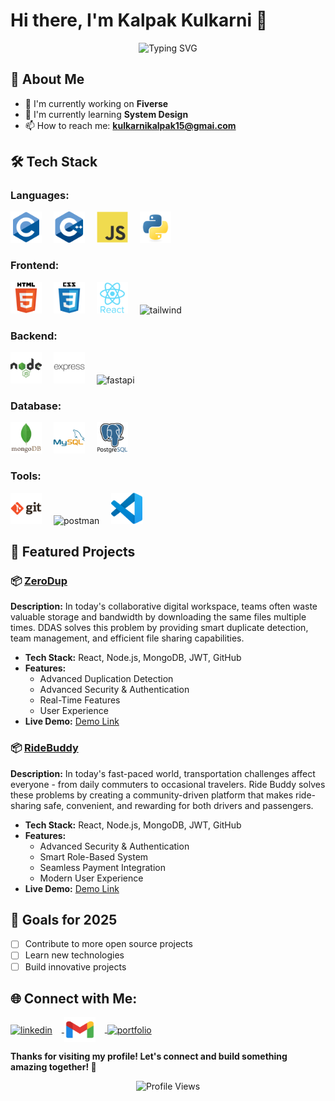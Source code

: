 # Hi there, I'm Kalpak Kulkarni 👋

<div align="center">
  <img src="https://readme-typing-svg.herokuapp.com?font=Fira+Code&pause=1000&color=2196F3&center=true&vCenter=true&width=435&lines=Welcome+to+my+GitHub+Profile!;Full+Stack+Developer;Always+learning+new+things;Let's+build+something+amazing!" alt="Typing SVG" />
</div>

## 🚀 About Me

- 🔭 I'm currently working on **Fiverse**
- 🌱 I'm currently learning **System Design**
- 📫 How to reach me: **kulkarnikalpak15@gmai.com**

## 🛠️ Tech Stack

### Languages:
<p align="left">
<img src="https://raw.githubusercontent.com/devicons/devicon/master/icons/c/c-original.svg" alt="c" width="50" height="50" style="margin-right: 15px;"/>
<img src="https://raw.githubusercontent.com/devicons/devicon/master/icons/cplusplus/cplusplus-original.svg" alt="cplusplus" width="50" height="50" style="margin-right: 15px;"/>
<img src="https://raw.githubusercontent.com/devicons/devicon/master/icons/javascript/javascript-original.svg" alt="javascript" width="50" height="50" style="margin-right: 15px;"/>
<img src="https://raw.githubusercontent.com/devicons/devicon/master/icons/python/python-original.svg" alt="python" width="50" height="50" style="margin-right: 15px;"/>
</p>

### Frontend:
<p align="left">
<img src="https://raw.githubusercontent.com/devicons/devicon/master/icons/html5/html5-original-wordmark.svg" alt="html5" width="50" height="50" style="margin-right: 15px;"/>
<img src="https://raw.githubusercontent.com/devicons/devicon/master/icons/css3/css3-original-wordmark.svg" alt="css3" width="50" height="50" style="margin-right: 15px;"/>
<img src="https://raw.githubusercontent.com/devicons/devicon/master/icons/react/react-original-wordmark.svg" alt="react" width="50" height="50" style="margin-right: 15px;"/>
<img src="https://www.vectorlogo.zone/logos/tailwindcss/tailwindcss-icon.svg" alt="tailwind" width="50" height="50" style="margin-right: 15px;"/>
</p>

### Backend:
<p align="left">
<img src="https://raw.githubusercontent.com/devicons/devicon/master/icons/nodejs/nodejs-original-wordmark.svg" alt="nodejs" width="50" height="50" style="margin-right: 15px;"/>
<img src="https://raw.githubusercontent.com/devicons/devicon/master/icons/express/express-original-wordmark.svg" alt="express" width="50" height="50" style="margin-right: 15px;"/>
<img src="https://cdn.worldvectorlogo.com/logos/fastapi.svg" alt="fastapi" width="50" height="50" style="margin-right: 15px;"/>
</p>

### Database:
<p align="left">
<img src="https://raw.githubusercontent.com/devicons/devicon/master/icons/mongodb/mongodb-original-wordmark.svg" alt="mongodb" width="50" height="50" style="margin-right: 15px;"/>
<img src="https://raw.githubusercontent.com/devicons/devicon/master/icons/mysql/mysql-original-wordmark.svg" alt="mysql" width="50" height="50" style="margin-right: 15px;"/>
<img src="https://raw.githubusercontent.com/devicons/devicon/master/icons/postgresql/postgresql-original-wordmark.svg" alt="postgresql" width="50" height="50" style="margin-right: 15px;"/>
</p>


### Tools:
<p align="left">
<img src="https://raw.githubusercontent.com/devicons/devicon/master/icons/git/git-original-wordmark.svg" alt="git" width="50" height="50" style="margin-right: 15px;"/>
<img src="https://www.vectorlogo.zone/logos/getpostman/getpostman-icon.svg" alt="postman" width="50" height="50" style="margin-right: 15px;"/>
<img src="https://raw.githubusercontent.com/devicons/devicon/master/icons/vscode/vscode-original.svg" alt="vscode" width="50" height="50" style="margin-right: 15px;"/>
</p>



## 🌟 Featured Projects

### 📦 [ZeroDup](https://github.com/Kalpak15/ZeroDup.git)
**Description:** In today's collaborative digital workspace, teams often waste valuable storage and bandwidth by downloading the same files multiple times. DDAS solves this problem by providing smart duplicate detection, team management, and efficient file sharing capabilities.
- **Tech Stack:** React, Node.js, MongoDB, JWT, GitHub
- **Features:**
  - Advanced Duplication Detection
  - Advanced Security & Authentication
  - Real-Time Features
  - User Experience
- **Live Demo:** [Demo Link](https://ddas-frontend.onrender.com)

### 📦 [RideBuddy](https://github.com/Kalpak15/Ride-Buddy.git)
**Description:** In today's fast-paced world, transportation challenges affect everyone - from daily commuters to occasional travelers. Ride Buddy solves these problems by creating a community-driven platform that makes ride-sharing safe, convenient, and rewarding for both drivers and passengers.
- **Tech Stack:** React, Node.js, MongoDB, JWT, GitHub
- **Features:**
   - Advanced Security & Authentication
   - Smart Role-Based System
   - Seamless Payment Integration
   - Modern User Experience
- **Live Demo:** [Demo Link](https://carpooling-system-frontend.onrender.com)


## 🎯 Goals for 2025
- [ ] Contribute to more open source projects
- [ ] Learn new technologies
- [ ] Build innovative projects

## 🌐 Connect with Me:

<p align="left">
<a href="https://www.linkedin.com/in/kalpakanilkulkarni/" target="blank">
<img align="center" src="https://raw.githubusercontent.com/rahuldkjain/github-profile-readme-generator/master/src/images/icons/Social/linked-in-alt.svg" alt="linkedin" height="40" width="50" style="margin-right: 15px;" />
</a>
<a href="mailto:[kulkarnikalpak15@gmail.com]" target="blank">
<img align="center" src="https://raw.githubusercontent.com/rahuldkjain/github-profile-readme-generator/master/src/images/icons/Social/gmail.svg" alt="gmail" height="40" width="50" style="margin-right: 15px;" />
</a>
<a href="https://portfolio-seven-phi-mk9m8gv88l.vercel.app/" target="blank">
<img align="center" src="https://raw.githubusercontent.com/rahuldkjain/github-profile-readme-generator/master/src/images/icons/Social/rss.svg" alt="portfolio" height="40" width="50" style="margin-right: 15px;" />
</a>
</p>

  
  **Thanks for visiting my profile! Let's connect and build something amazing together! 🚀**
</div>



<div align="center">
  <img src="https://komarev.com/ghpvc/?username=Kalpak15&label=Profile%20views&color=0e75b6&style=flat" alt="Profile Views" />
